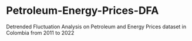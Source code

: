 # Petroleum-Energy-Prices-DFA
Detrended Fluctuation Analysis on Petroleum and Energy Prices dataset in Colombia from 2011 to 2022
